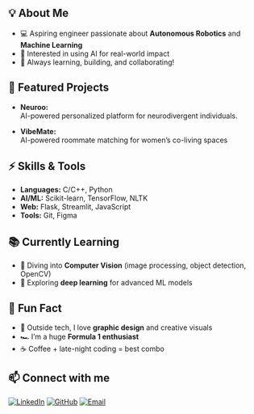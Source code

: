 ## 💡 About Me

- 💻 Aspiring engineer passionate about **Autonomous Robotics** and **Machine Learning**
- 🧠 Interested in using AI for real-world impact
- 🌱 Always learning, building, and collaborating!


## 🚀 Featured Projects

- **Neuroo:**  
  AI-powered personalized platform for neurodivergent individuals. 

- **VibeMate:**  
 AI-powered roommate matching for women’s co-living spaces


## ⚡ Skills & Tools

- **Languages:** C/C++, Python
- **AI/ML:** Scikit-learn, TensorFlow, NLTK
- **Web:** Flask, Streamlit, JavaScript
- **Tools:** Git, Figma

  
## 📚 Currently Learning  

- 👀 Diving into **Computer Vision** (image processing, object detection, OpenCV)  
- 🤖 Exploring **deep learning** for advanced ML models 


## 🌱 Fun Fact  
- 🎨 Outside tech, I love **graphic design** and creative visuals  
- 🏎️ I’m a huge **Formula 1 enthusiast**  
- ☕ Coffee + late-night coding = best combo  



## 📫 Connect with me

[![LinkedIn](https://img.shields.io/badge/LinkedIn-blue?logo=linkedin)](https://www.linkedin.com/in/suhani-nagpal-388b68291/)
[![GitHub](https://img.shields.io/badge/GitHub-black?logo=github)](https://github.com/nagpal-suhani)
[![Email](https://img.shields.io/badge/Email-red?logo=gmail)](mailto:nagpal.suhani30@gmail.com)


<!---
nagpal-suhani/nagpal-suhani is a ✨ special ✨ repository because its `README.md` (this file) appears on your GitHub profile.
You can click the Preview link to take a look at your changes.
--->
